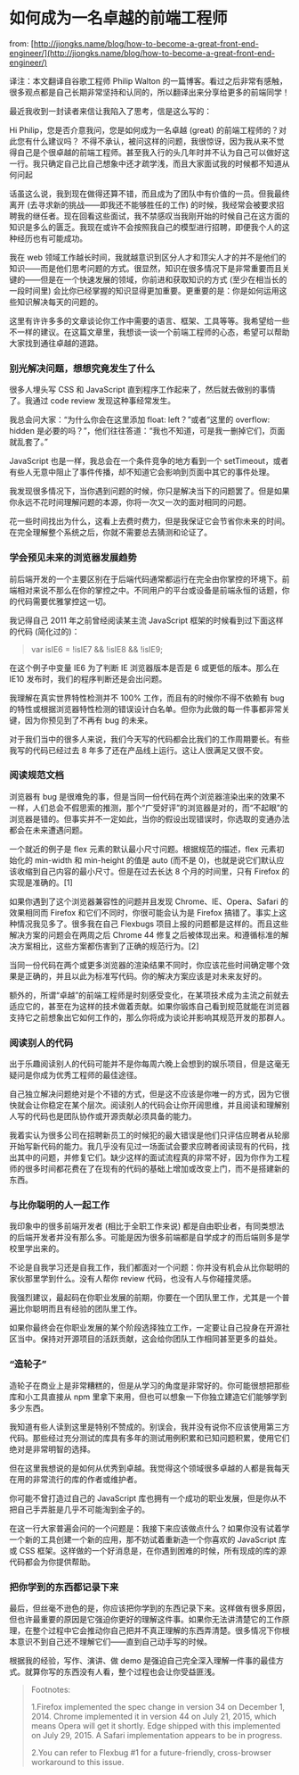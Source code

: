 # 如何成为一名卓越的前端工程师

from: [http://jiongks.name/blog/how-to-become-a-great-front-end-engineer/](http://jiongks.name/blog/how-to-become-a-great-front-end-engineer/)

译注：本文翻译自谷歌工程师 Philip Walton 的一篇博客。看过之后非常有感触，很多观点都是自己长期非常坚持和认同的，所以翻译出来分享给更多的前端同学！

最近我收到一封读者来信让我陷入了思考，信是这么写的：

Hi Philip，您是否介意我问，您是如何成为一名卓越 (great) 的前端工程师的？对此您有什么建议吗？
不得不承认，被问这样的问题，我很惊讶，因为我从来不觉得自己是个很卓越的前端工程师。甚至我入行的头几年时并不认为自己可以做好这一行。我只确定自己比自己想象中还才疏学浅，而且大家面试我的时候都不知道从何问起

话虽这么说，我到现在做得还算不错，而且成为了团队中有价值的一员。但我最终离开 (去寻求新的挑战——即我还不能够胜任的工作) 的时候，我经常会被要求招聘我的继任者。现在回看这些面试，我不禁感叹当我刚开始的时候自己在这方面的知识是多么的匮乏。我现在或许不会按照我自己的模型进行招聘，即便我个人的这种经历也有可能成功。

我在 web 领域工作越长时间，我就越意识到区分人才和顶尖人才的并不是他们的知识——而是他们思考问题的方式。很显然，知识在很多情况下是非常重要而且关键的——但是在一个快速发展的领域，你前进和获取知识的方式 (至少在相当长的一段时间里) 会比你已经掌握的知识显得更加重要。更重要的是：你是如何运用这些知识解决每天的问题的。

这里有许许多多的文章谈论你工作中需要的语言、框架、工具等等。我希望给一些不一样的建议。在这篇文章里，我想谈一谈一个前端工程师的心态，希望可以帮助大家找到通往卓越的道路。

### 别光解决问题，想想究竟发生了什么

很多人埋头写 CSS 和 JavaScript 直到程序工作起来了，然后就去做别的事情了。我通过 code review 发现这种事经常发生。

我总会问大家：“为什么你会在这里添加 float: left？”或者“这里的 overflow: hidden 是必要的吗？”，他们往往答道：“我也不知道，可是我一删掉它们，页面就乱套了。”

JavaScript 也是一样，我总会在一个条件竞争的地方看到一个 setTimeout，或者有些人无意中阻止了事件传播，却不知道它会影响到页面中其它的事件处理。

我发现很多情况下，当你遇到问题的时候，你只是解决当下的问题罢了。但是如果你永远不花时间理解问题的本源，你将一次又一次的面对相同的问题。

花一些时间找出为什么，这看上去费时费力，但是我保证它会节省你未来的时间。在完全理解整个系统之后，你就不需要总去猜测和论证了。

### 学会预见未来的浏览器发展趋势

前后端开发的一个主要区别在于后端代码通常都运行在完全由你掌控的环境下。前端相对来说不那么在你的掌控之中。不同用户的平台或设备是前端永恒的话题，你的代码需要优雅掌控这一切。

我记得自己 2011 年之前曾经阅读某主流 JavaScript 框架的时候看到过下面这样的代码 (简化过的)：

>var isIE6 = !isIE7 && !isIE8 && !isIE9;

在这个例子中变量 IE6 为了判断 IE 浏览器版本是否是 6 或更低的版本。那么在 IE10 发布时，我们的程序判断还是会出问题。

我理解在真实世界特性检测并不 100% 工作，而且有的时候你不得不依赖有 bug 的特性或根据浏览器特性检测的错误设计白名单。但你为此做的每一件事都非常关键，因为你预见到了不再有 bug 的未来。

对于我们当中的很多人来说，我们今天写的代码都会比我们的工作周期要长。有些我写的代码已经过去 8 年多了还在产品线上运行。这让人很满足又很不安。

### 阅读规范文档

浏览器有 bug 是很难免的事，但是当同一份代码在两个浏览器渲染出来的效果不一样，人们总会不假思索的推测，那个“广受好评”的浏览器是对的，而“不起眼”的浏览器是错的。但事实并不一定如此，当你的假设出现错误时，你选取的变通办法都会在未来遭遇问题。

一个就近的例子是 flex 元素的默认最小尺寸问题。根据规范的描述，flex 元素初始化的 min-width 和 min-height 的值是 auto (而不是 0)，也就是说它们默认应该收缩到自己内容的最小尺寸。但是在过去长达 8 个月的时间里，只有 Firefox 的实现是准确的。[1]

如果你遇到了这个浏览器兼容性的问题并且发现 Chrome、IE、Opera、Safari 的效果相同而 Firefox 和它们不同时，你很可能会认为是 Firefox 搞错了。事实上这种情况我见多了。很多我在自己 Flexbugs 项目上报的问题都是这样的。而且这些解决方案的问题会在两周之后 Chrome 44 修复之后被体现出来。和遵循标准的解决方案相比，这些方案都伤害到了正确的规范行为。[2]

当同一份代码在两个或更多浏览器的渲染结果不同时，你应该花些时间确定哪个效果是正确的，并且以此为标准写代码。你的解决方案应该是对未来友好的。

额外的，所谓“卓越”的前端工程师是时刻感受变化，在某项技术成为主流之前就去适应它的，甚至在为这样的技术做着贡献。如果你锻炼自己看到规范就能在浏览器支持它之前想象出它如何工作的，那么你将成为谈论并影响其规范开发的那群人。

### 阅读别人的代码

出于乐趣阅读别人的代码可能并不是你每周六晚上会想到的娱乐项目，但是这毫无疑问是你成为优秀工程师的最佳途径。

自己独立解决问题绝对是个不错的方式，但是这不应该是你唯一的方式，因为它很快就会让你稳定在某个层次。阅读别人的代码会让你开阔思维，并且阅读和理解别人写的代码也是团队协作或开源贡献必须具备的能力。

我着实认为很多公司在招聘新员工的时候犯的最大错误是他们只评估应聘者从轮廓开始写新代码的能力。我几乎没有见过一场面试会要求应聘者阅读现有的代码，找出其中的问题，并修复它们。缺少这样的面试流程真的非常不好，因为你作为工程师的很多时间都花费在了在现有的代码的基础上增加或改变上门，而不是搭建新的东西。

### 与比你聪明的人一起工作

我印象中的很多前端开发者 (相比于全职工作来说) 都是自由职业者，有同类想法的后端开发者并没有那么多。可能是因为很多前端都是自学成才的而后端则多是学校里学出来的。

不论是自我学习还是自我工作，我们都面对一个问题：你并没有机会从比你聪明的家伙那里学到什么。没有人帮你 review 代码，也没有人与你碰撞灵感。

我强烈建议，最起码在你职业发展的前期，你要在一个团队里工作，尤其是一个普遍比你聪明而且有经验的团队里工作。

如果你最终会在你职业发展的某个阶段选择独立工作，一定要让自己投身在开源社区当中。保持对开源项目的活跃贡献，这会给你团队工作相同甚至更多的益处。

### “造轮子”

造轮子在商业上是非常糟糕的，但是从学习的角度是非常好的。你可能很想把那些库和小工具直接从 npm 里拿下来用，但也可以想象一下你独立建造它们能够学到多少东西。

我知道有些人读到这里是特别不赞成的。别误会，我并没有说你不应该使用第三方代码。那些经过充分测试的库具有多年的测试用例积累和已知问题积累，使用它们绝对是非常明智的选择。

但在这里我想说的是如何从优秀到卓越。我觉得这个领域很多卓越的人都是我每天在用的非常流行的库的作者或维护者。

你可能不曾打造过自己的 JavaScript 库也拥有一个成功的职业发展，但是你从不把自己手弄脏是几乎不可能淘到金子的。

在这一行大家普遍会问的一个问题是：我接下来应该做点什么？如果你没有试着学一个新的工具创建一个新的应用，那不妨试着重新造一个你喜欢的 JavaScript 库或 CSS 框架。这样做的一个好消息是，在你遇到困难的时候，所有现成的库的源代码都会为你提供帮助。

### 把你学到的东西都记录下来

最后，但丝毫不逊色的是，你应该把你学到的东西记录下来。这样做有很多原因，但也许最重要的原因是它强迫你更好的理解这件事。如果你无法讲清楚它的工作原理，在整个过程中它会推动你自己把并不真正理解的东西弄清楚。很多情况下你根本意识不到自己还不理解它们——直到自己动手写的时候。

根据我的经验，写作、演讲、做 demo 是强迫自己完全深入理解一件事的最佳方式。就算你写的东西没有人看，整个过程也会让你受益匪浅。

>Footnotes:
>
>1.Firefox implemented the spec change in version 34 on December 1, 2014. Chrome implemented it in version 44 on July 21, 2015, which means Opera will get it shortly. Edge shipped with this implemented on July 29, 2015. A Safari implementation appears to be in progress.
>
>2.You can refer to Flexbug #1 for a future-friendly, cross-browser workaround to this issue.
